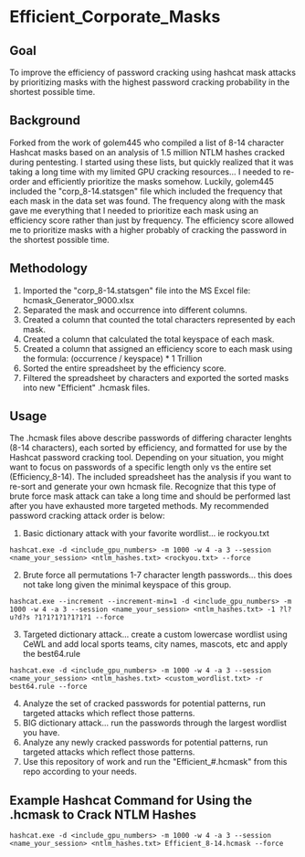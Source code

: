 # Efficient_Corporate_Masks

## Goal
To improve the efficiency of password cracking using hashcat mask attacks by prioritizing masks with the highest password cracking probability in the shortest possible time.

## Background
Forked from the work of golem445 who compiled a list of 8-14 character Hashcat masks based on an analysis of 1.5 million NTLM hashes cracked during pentesting.  I started using these lists, but quickly realized that it was taking a long time with my limited GPU cracking resources...  I needed to re-order and efficiently prioritize the masks somehow.  Luckily, golem445 included the "corp_8-14.statsgen" file which included the frequency that each mask in the data set was found.  The frequency along with the mask gave me everything that I needed to prioritize each mask using an efficiency score rather than just by frequency.  The efficiency score allowed me to prioritize masks with a higher probably of cracking the password in the shortest possible time.

## Methodology
1) Imported the "corp_8-14.statsgen" file into the MS Excel file: hcmask_Generator_9000.xlsx
2) Separated the mask and occurrence into different columns.
2) Created a column that counted the total characters represented by each mask.
3) Created a column that calculated the total keyspace of each mask.
4) Created a column that assigned an efficiency score to each mask using the formula: (occurrence / keyspace) * 1 Trillion
5) Sorted the entire spreadsheet by the efficiency score.
6) Filtered the spreadsheet by characters and exported the sorted masks into new "Efficient" .hcmask files.

## Usage
The .hcmask files above describe passwords of differing character lenghts (8-14 characters), each sorted by efficiency, and formatted for use by the Hashcat password cracking tool.  Depending on your situation, you might want to focus on passwords of a specific length only vs the entire set (Efficiency_8-14).  The included spreadsheet has the analysis if you want to re-sort and generate your own hcmask file.  Recognize that this type of brute force mask attack can take a long time and should be performed last after you have exhausted more targeted methods.  My recommended password cracking attack order is below:

1) Basic dictionary attack with your favorite wordlist... ie rockyou.txt
```
hashcat.exe -d <include_gpu_numbers> -m 1000 -w 4 -a 3 --session <name_your_session> <ntlm_hashes.txt> <rockyou.txt> --force
```
2) Brute force all permutations 1-7 character length passwords... this does not take long given the minimal keyspace of this group.
```
hashcat.exe --increment --increment-min=1 -d <include_gpu_numbers> -m 1000 -w 4 -a 3 --session <name_your_session> <ntlm_hashes.txt> -1 ?l?u?d?s ?1?1?1?1?1?1?1 --force
```
3) Targeted dictionary attack... create a custom lowercase wordlist using CeWL and add local sports teams, city names, mascots, etc and apply the best64.rule
```
hashcat.exe -d <include_gpu_numbers> -m 1000 -w 4 -a 3 --session <name_your_session> <ntlm_hashes.txt> <custom_wordlist.txt> -r best64.rule --force
```
4) Analyze the set of cracked passwords for potential patterns, run targeted attacks which reflect those patterns.
5) BIG dictionary attack... run the passwords through the largest wordlist you have.
6) Analyze any newly cracked passwords for potential patterns, run targeted attacks which reflect those patterns.
7) Use this repository of work and run the "Efficient_#.hcmask" from this repo according to your needs.

## Example Hashcat Command for Using the .hcmask to Crack NTLM Hashes
```
hashcat.exe -d <include_gpu_numbers> -m 1000 -w 4 -a 3 --session <name_your_session> <ntlm_hashes.txt> Efficient_8-14.hcmask --force
```
